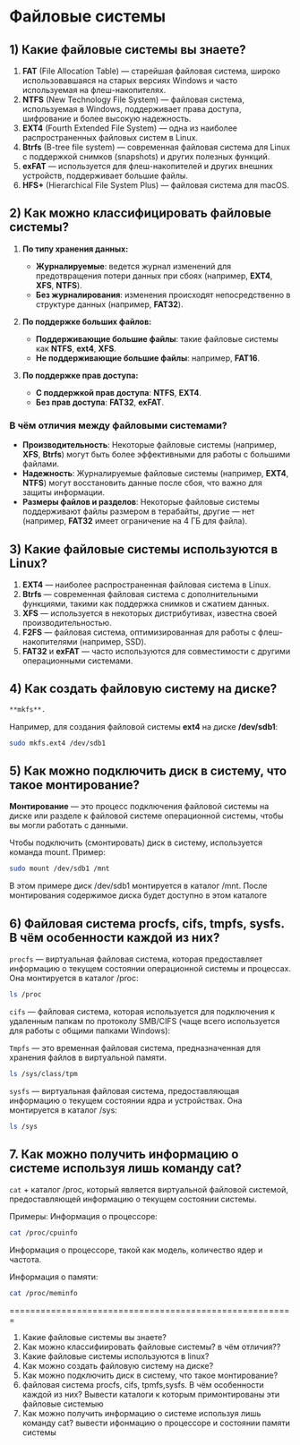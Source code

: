 # Файловые системы

## 1) Какие файловые системы вы знаете?


1. **FAT** (File Allocation Table) — старейшая файловая система, широко использовавшаяся на старых версиях Windows и часто используемая на флеш-накопителях.
2. **NTFS** (New Technology File System) — файловая система, используемая в Windows, поддерживает права доступа, шифрование и более высокую надежность.
3. **EXT4** (Fourth Extended File System) — одна из наиболее распространенных файловых систем в Linux.
4. **Btrfs** (B-tree file system) — современная файловая система для Linux с поддержкой снимков (snapshots) и других полезных функций.
5. **exFAT** — используется для флеш-накопителей и других внешних устройств, поддерживает большие файлы.
6. **HFS+** (Hierarchical File System Plus) — файловая система для macOS.

## 2) Как можно классифицировать файловые системы?

1. **По типу хранения данных:**
   - **Журналируемые**: ведется журнал изменений для предотвращения потери данных при сбоях (например, **EXT4**, **XFS**, **NTFS**).
   - **Без журналирования**: изменения происходят непосредственно в структуре данных (например, **FAT32**).

2. **По поддержке больших файлов:**
   - **Поддерживающие большие файлы**: такие файловые системы как **NTFS**, **ext4**, **XFS**.
   - **Не поддерживающие большие файлы**: например, **FAT16**.

3. **По поддержке прав доступа:**
   - **С поддержкой прав доступа**: **NTFS**, **EXT4**.
   - **Без прав доступа**: **FAT32**, **exFAT**.

### В чём отличия между файловыми системами?

- **Производительность**: Некоторые файловые системы (например, **XFS**, **Btrfs**) могут быть более эффективными для работы с большими файлами.
- **Надежность**: Журналируемые файловые системы (например, **EXT4**, **NTFS**) могут восстановить данные после сбоя, что важно для защиты информации.
- **Размеры файлов и разделов**: Некоторые файловые системы поддерживают файлы размером в терабайты, другие — нет (например, **FAT32** имеет ограничение на 4 ГБ для файла).

## 3) Какие файловые системы используются в Linux?

1. **EXT4** — наиболее распространенная файловая система в Linux.
2. **Btrfs** — современная файловая система с дополнительными функциями, такими как поддержка снимков и сжатием данных.
3. **XFS** — используется в некоторых дистрибутивах, известна своей производительностью.
4. **F2FS** — файловая система, оптимизированная для работы с флеш-накопителями (например, SSD).
5. **FAT32** и **exFAT** — часто используются для совместимости с другими операционными системами.

## 4) Как создать файловую систему на диске?

```bash
**mkfs**.
```
 Например, для создания файловой системы **ext4** на диске **/dev/sdb1**:

```bash
sudo mkfs.ext4 /dev/sdb1
```

## 5) Как можно подключить диск в систему, что такое монтирование?
**Монтирование** — это процесс подключения файловой системы на диске или разделе к файловой системе операционной системы, чтобы вы могли работать с данными.

Чтобы подключить (смонтировать) диск в систему, используется команда mount. Пример:

```bash
sudo mount /dev/sdb1 /mnt
```
В этом примере диск /dev/sdb1 монтируется в каталог /mnt. После монтирования содержимое диска будет доступно в этом каталоге

## 6) Файловая система procfs, cifs, tmpfs, sysfs. В чём особенности каждой из них?
`procfs` — виртуальная файловая система, которая предоставляет информацию о текущем состоянии операционной системы и процессах. Она монтируется в каталог /proc:

```bash
ls /proc
```
`cifs` — файловая система, которая используется для подключения к удаленным папкам по протоколу SMB/CIFS (чаще всего используется для работы с общими папками Windows):


`Tmpfs` — это временная файловая система, предназначенная для хранения файлов в виртуальной памяти.

```bash
ls /sys/class/tpm
```
`sysfs` — виртуальная файловая система, предоставляющая информацию о текущем состоянии ядра и устройствах. Она монтируется в каталог /sys:

```bash
ls /sys
```
## 7. Как можно получить информацию о системе используя лишь команду cat?
`cat` + каталог /proc, который является виртуальной файловой системой, предоставляющей информацию о текущем состоянии системы.

Примеры:
Информация о процессоре:
```bash
cat /proc/cpuinfo
```
Информация о процессоре, такой как модель, количество ядер и частота.

Информация о памяти:
```bash
cat /proc/meminfo
```

=======================================================
1) Какие файловые системы вы знаете?
2) Как можно классифиировать файловые системы? в чём отличия??
3) Какие файловые системы используются в linux?
4) Как можно создать файловую систему на диске?
5) Как можно подключить диск в систему, что такое монтирование?
6) файловая система procfs, cifs, tpmfs,sysfs. В чём особенности каждой из них?
Вывести каталоги к которым примонтированы эти файловые системыю
7) Как можно получить информацию о системе используя лишь команду cat?
вывести ифонмацию о процессоре и состоянии памяти системы
